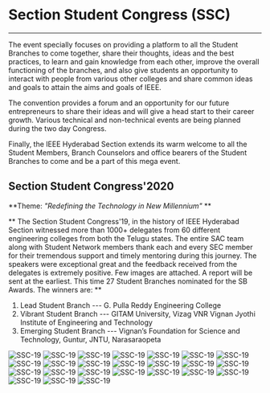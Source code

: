 # Section Student Congress (SSC) 
---

The event specially focuses on providing a platform to all the Student Branches to come together, share their thoughts, ideas and the best practices, to learn and gain knowledge from each other, improve the overall functioning of the branches, and also give students an opportunity to interact with people from various other colleges and share common ideas and goals to attain the aims and goals of IEEE.

The convention provides a forum and an opportunity for our future entrepreneurs to share their ideas and will give a head start to their career growth. Various technical and non-technical events are being planned during the two day Congress.

Finally, the IEEE Hyderabad Section extends its warm welcome to all the Student Members, Branch Counselors and office bearers of the Student Branches to come and be a part of this mega event.

## Section Student Congress'2020

**Theme: *"Redefining the Technology in New Millennium"* **

** The Section Student Congress'19, in the history of IEEE Hyderabad Section witnessed more than 1000+ delegates from 60 different engineering colleges from both the Telugu states. The entire SAC team along with Student Network members thank each and every SEC member for their tremendous support and timely mentoring during this journey. The speakers were exceptional great and the feedback received from the delegates is extremely positive. Few images are attached. A report will be sent at the earliest.
This time 27 Student Branches nominated for the SB Awards. The winners are: **
1. Lead Student Branch     ---    G. Pulla Reddy Engineering College
2. Vibrant Student Branch  --- GITAM University, Vizag
                                               VNR Vignan Jyothi Institute of Engineering and Technology
3. Emerging Student Branch --- Vignan’s Foundation for Science and Technology, Guntur, JNTU, Narasaraopeta

![SSC-19](/user/img/events/ssc-2019/VNR-min.JPG)    ![SSC-19](/user/img/events/ssc-2019/GITAM-min.JPG)
![SSC-19](/user/img/events/ssc-2019/JNTUN-min.JPG)    ![SSC-19](/user/img/events/ssc-2019/GPREC-min.JPG)
![SSC-19](/user/img/events/ssc-2019/Vignan-min.JPG)    ![SSC-19](/user/img/events/ssc-2019/1-min.JPG)
![SSC-19](/user/img/events/ssc-2019/2-min.JPG)     ![SSC-19](/user/img/events/ssc-2019/3-min.JPG)
![SSC-19](/user/img/events/ssc-2019/4-min.JPG)     ![SSC-19](/user/img/events/ssc-2019/5-min.JPG)
![SSC-19](/user/img/events/ssc-2019/6-min.JPG)     ![SSC-19](/user/img/events/ssc-20197-min.JPG)           ![SSC-19](/user/img/events/ssc-2019/8-min.JPG)     ![SSC-19](/user/img/events/ssc-2019/9-min.JPG)          ![SSC-19](/user/img/events/ssc-2019/10-min.JPG)    ![SSC-19](/user/img/events/ssc-2019/11-min.JPG)         ![SSC-19](/user/img/events/ssc-2019/12-min.JPG)    ![SSC-19](/user/img/events/ssc-2019/13-min.JPG)         ![SSC-19](/user/img/events/ssc-2019/14-min.JPG)    ![SSC-19](/user/img/events/ssc-2019/15-min.JPG)
![SSC-19](/user/img/events/ssc-2019/16-min.JPG)    ![SSC-19](/user/img/events/ssc-2019/17-min.JPG)
![SSC-19](/user/img/events/ssc-2019/18-min.JPG)    ![SSC-19](/user/img/events/ssc-2019/19-min.JPG)